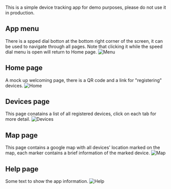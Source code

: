This is a simple device tracking app for demo purposes, please do not use it in production.

## App menu
There is a spped dial botton at the bottom right corner of the screen, it can be used to navigate through all pages. Note that clicking it while the speed dial menu is open will return to Home page.
![Menu](https://github.com/yuyenchu/wasa_code_challenge/blob/master/showcase/sppedDial.png)

## Home page
A mock up welcoming page, there is a QR code and a link for "registering" devices.
![Home](https://github.com/yuyenchu/wasa_code_challenge/blob/master/showcase/home.png)

## Devices page
This page conatains a list of all registered devices, click on each tab for more detail.
![Devices](https://github.com/yuyenchu/wasa_code_challenge/blob/master/showcase/devices.png)

## Map page
This page contains a google map with all devices' location marked on the map, each marker contains a brief information of the marked device.
![Map](https://github.com/yuyenchu/wasa_code_challenge/blob/master/showcase/map.png)


## Help page
Some text to show the app information.
![Help](https://github.com/yuyenchu/wasa_code_challenge/blob/master/showcase/help.png)